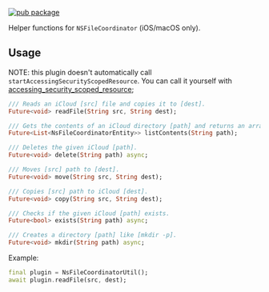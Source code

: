 [![pub package](https://img.shields.io/pub/v/ns_file_coordinator_util.svg)](https://pub.dev/packages/ns_file_coordinator_util)

Helper functions for `NSFileCoordinator` (iOS/macOS only).

## Usage

NOTE: this plugin doesn't automatically call `startAccessingSecurityScopedResource`. You can call it yourself with [accessing_security_scoped_resource](https://pub.dev/packages/accessing_security_scoped_resource);

```dart
/// Reads an iCloud [src] file and copies it to [dest].
Future<void> readFile(String src, String dest);

/// Gets the contents of an iCloud directory [path] and returns an array of [NsFileCoordinatorEntity].
Future<List<NsFileCoordinatorEntity>> listContents(String path);

/// Deletes the given iCloud [path].
Future<void> delete(String path) async;

/// Moves [src] path to [dest].
Future<void> move(String src, String dest);

/// Copies [src] path to iCloud [dest].
Future<void> copy(String src, String dest);

/// Checks if the given iCloud [path] exists.
Future<bool> exists(String path) async;

/// Creates a directory [path] like [mkdir -p].
Future<void> mkdir(String path) async;
```

Example:

```dart
final plugin = NsFileCoordinatorUtil();
await plugin.readFile(src, dest);
```
